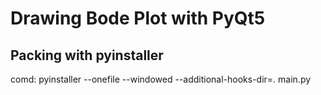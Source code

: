 # Drawing Bode Plot with PyQt5





## Packing with pyinstaller

comd: pyinstaller --onefile --windowed --additional-hooks-dir=. main.py

